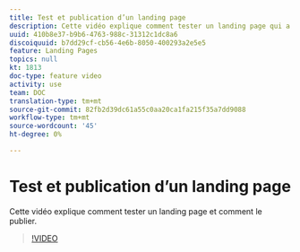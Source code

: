 ```yaml
---
title: Test et publication d’un landing page
description: Cette vidéo explique comment tester un landing page qui a été construit dans un Adobe Campaign Standard et comment le publier.
uuid: 410b8e37-b9b6-4763-988c-31312c1dc8a6
discoiquuid: b7dd29cf-cb56-4e6b-8050-400293a2e5e5
feature: Landing Pages
topics: null
kt: 1813
doc-type: feature video
activity: use
team: DOC
translation-type: tm+mt
source-git-commit: 82fb2d39dc61a55c0aa20ca1fa215f35a7dd9088
workflow-type: tm+mt
source-wordcount: '45'
ht-degree: 0%

---
```



# Test et publication d’un landing page

Cette vidéo explique comment tester un landing page et comment le publier.

>[!VIDEO](https://video.tv.adobe.com/v/24092?quality=12)

